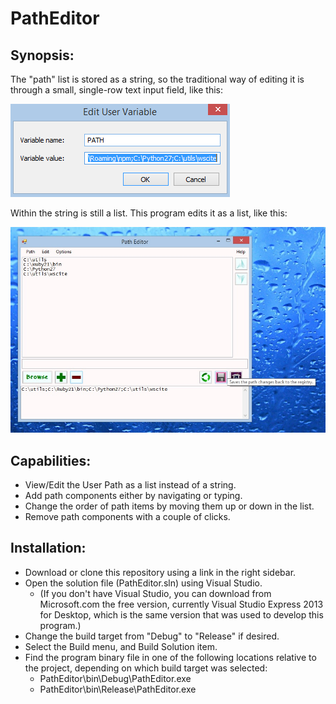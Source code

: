 ﻿# PathEditor

## Synopsis:

The "path" list is stored as a string, so the traditional way of editing it is through a small, single-row text input field, like this:

![Screenshot of PathEditor](Screenshots/stock-edit-window.png)

Within the string is still a list.  This program edits it as a list, like this:

![Screenshot of PathEditor](Screenshots/screenshot.jpg)

## Capabilities:
* View/Edit the User Path as a list instead of a string.
* Add path components either by navigating or typing.
* Change the order of path items by moving them up or down in the list.
* Remove path components with a couple of clicks.

## Installation:
* Download or clone this repository using a link in the right sidebar.
* Open the solution file (PathEditor.sln) using Visual Studio.
  * (If you don't have Visual Studio, you can download from Microsoft.com the free version, currently Visual Studio Express 2013 for Desktop, which is the same version that was used to develop this program.)
* Change the build target from "Debug" to "Release" if desired.
* Select the Build menu, and Build Solution item.
* Find the program binary file in one of the following locations relative to the project, depending on which build target was selected:
  * PathEditor\bin\Debug\PathEditor.exe
  * PathEditor\bin\Release\PathEditor.exe
